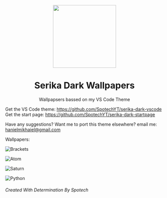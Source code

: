 <p align="center"><img src="https://raw.githubusercontent.com/SpotechYT/serika-dark/main/assets/Logo.jpg" height="200"></p>
<h1 align="center">Serika Dark Wallpapers</h1>
<p align="center">Wallpapsers bassed on my VS Code Theme</p>

Get the VS Code theme: https://github.com/SpotechYT/serika-dark-vscode
Get the start page: https://github.com/SpotechYT/serika-dark-startpage

Have any suggestions? Want me to port this theme elsewhere? email me: hanielmikhaiel@gmail.com

Wallpapers:

![Brackets](https://raw.githubusercontent.com/SpotechYT/serika-dark-wallpapers/main/Serika-Wallpaper-Brackets.jpg)

![Atom](https://raw.githubusercontent.com/SpotechYT/serika-dark-wallpapers/main/Serika-Wallpaper-Atom.jpg)

![Saturn](https://raw.githubusercontent.com/SpotechYT/serika-dark-wallpapers/main/Serika-Wallpaper-Saturn.jpg)

![Python](https://raw.githubusercontent.com/SpotechYT/serika-dark-wallpapers/main/Serika-Wallpaper-Python.jpg)


###### Created With Determination By Spotech
